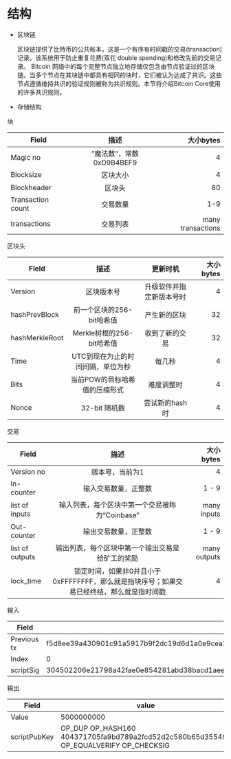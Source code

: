 # 结构
- 区块链 

  区块链提供了比特币的公共帐本，这是一个有序有时间戳的交易(transaction)记录。该系统用于防止重复花费(双花 double spending)和修改先前的交易记录。
Bitcoin 网络中的每个完整节点独立地存储仅包含由节点验证过的区块链。当多个节点在其块链中都具有相同的块时，它们被认为达成了共识。这些节点遵循维持共识的验证规则被称为共识规则。本节将介绍Bitcoin Core使用的许多共识规则。

- 存储结构

块

|Field | 描述 | 大小bytes|
|- | :-: | -:|
|Magic no | ”魔法数“，常数0xD9B4BEF9| 4|
|Blocksize | 区块大小 | 4 |
|Blockheader | 区块头 | 80 |
|Transaction count | 交易数量 | 1-9|
|transactions | 交易列表 | many transactions|

区块头 

|Field			|描述	|更新时机	|大小bytes|
|- | :-: | :-: | -:|
|Version 		|	区块版本号 		|升级软件并指定新版本号时 	|4|
|hashPrevBlock|	前一个区块的256-bit哈希值 |产生新的区块|	32|
|hashMerkleRoot|	Merkle树根的256-bit哈希值	|收到了新的交易|	32|
|Time	|UTC到现在为止的时间间隔，单位为秒 	|	每几秒|	4|
|Bits	|当前POW的目标哈希值的压缩形式	|难度调整时|	4|
|Nonce	|32-bit 随机数	|尝试新的hash时|	4|

交易 

|Field	|		描述|	大小bytes|
|- | :-: | -:|
|Version no |		版本号，当前为1 |				4 |
|In-counter|	输入交易数量，正整数|	1 - 9 |
|list of inputs|	输入列表，每个区块中第一个交易被称为“Coinbase”	|many inputs|
|Out-counter	|输出交易数量，正整数|	1 - 9 |
|list of outputs |	输出列表，每个区块中第一个输出交易是给矿工的奖励	|many outputs|
|lock_time	|锁定时间，如果非0并且小于0xFFFFFFFF，那么就是指块序号；如果交易已经终结，那么就是指时间戳	|4 |

输入

|Field	|		value|
|- |- |
|Previous tx |f5d8ee39a430901c91a5917b9f2dc19d6d1a0e9cea205b009ca73dd04470b9a6|
|Index |0|
|scriptSig |304502206e21798a42fae0e854281abd38bacd1aeed3ee3738d9e1446618c4571d1090db022100e2ac980643b0b82c0e88ffdfec6b64e3e6ba35e7ba5fdd7d5d6cc8d25c6b241501|

输出

|Field	|		value|
|- |- |
|Value| 5000000000|
|scriptPubKey| OP_DUP OP_HASH160 404371705fa9bd789a2fcd52d2c580b65d35549d OP_EQUALVERIFY OP_CHECKSIG|


